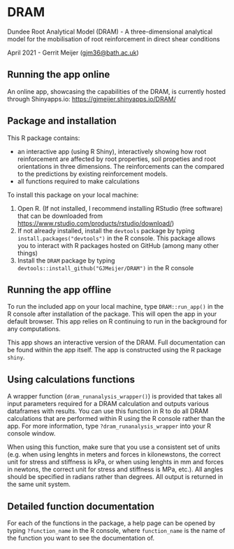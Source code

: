 # DRAM

Dundee Root Analytical Model (DRAM) - A three-dimensional analytical model for the mobilisation of root reinforcement in direct shear conditions

April 2021 - Gerrit Meijer (<gjm36@bath.ac.uk>)


## Running the app online

An online app, showcasing the capabilities of the DRAM, is currently hosted through Shinyapps.io: <https://gjmeijer.shinyapps.io/DRAM/>


## Package and installation

This R package contains:

- an interactive app (using R Shiny), interactively showing how root reinforcement are affected by root properties, soil propeties and root orientations in three dimensions. 
The reinforcements can the compared to the predictions by existing reinforcement models.
- all functions required to make calculations

To install this package on your local machine:

1. Open R. (If not installed, I recommend installing RStudio (free software) that can be downloaded from https://www.rstudio.com/products/rstudio/download/)
2. If not already installed, install the `devtools` package by typing `install.packages("devtools")` in the R console. This package allows you to interact with R packages hosted on GitHub (among many other things)
3. Install the `DRAM` package by typing `devtools::install_github("GJMeijer/DRAM")` in the R console


## Running the app offline

To run the included app on your local machine, type `DRAM::run_app()` in the R console after installation of the package. This will open the app in your default browser. This app relies on R continuing to run in the background for any computations.

This app shows an interactive version of the DRAM. Full documentation can be found within the app itself. The app is constructed using the R package `shiny`.


## Using calculations functions

A wrapper function (`dram_runanalysis_wrapper()`) is provided that takes all input parameters required for a DRAM calculation and outputs various dataframes with results. You can use this function in R to do all DRAM calculations that are performed within R using the R console rather than the app. For more information, type 
`?dram_runanalysis_wrapper` into your R console window.

When using this function, make sure that you use a consistent set of units (e.g. when using lenghts in meters and forces in kilonewstons, the correct unit for stress and stiffness is kPa, or when using lenghts in mm and forces in newtons, the correct unit for stress and stiffness is MPa, etc.). All angles should be specified in radians rather than degrees. All output is returned in the same unit system.


## Detailed function documentation

For each of the functions in the package, a help page can be opened by typing `?function_name` in the R console, where `function_name` is the name of the function you want to see the documentation of.


